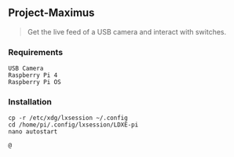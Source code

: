 ## Project-Maximus
> Get the live feed of a USB camera and interact with switches.


### Requirements
```
USB Camera
Raspberry Pi 4
Raspberry Pi OS
```

### Installation
```
cp -r /etc/xdg/lxsession ~/.config
cd /home/pi/.config/lxsession/LDXE-pi
nano autostart

@
```

